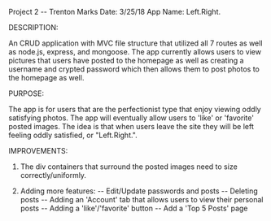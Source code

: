 Project 2 -- Trenton Marks
Date: 3/25/18
App Name: Left.Right.


DESCRIPTION:

An CRUD application with MVC file structure that utilized all 7 routes as well as node.js, express, and mongoose.  The app currently allows users to view pictures that users have posted to the homepage as well as creating a username and crypted password which then allows them to post photos to the homepage as well.  


PURPOSE:

The app is for users that are the perfectionist type that enjoy viewing oddly satisfying photos.  The app will eventually allow users to 'like' or 'favorite' posted images. The idea is that when users leave the site they will be left feeling oddly satisfied, or "Left.Right.".


IMPROVEMENTS:

1) The div containers that surround the posted images need to size correctly/uniformly.

2) Adding more features:
          -- Edit/Update passwords and posts
          -- Deleting posts
          -- Adding an 'Account' tab that allows users to view their personal posts
          -- Adding a 'like'/'favorite' button
          -- Add a 'Top 5 Posts' page
